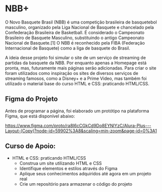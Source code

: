 # NBB+

O Novo Basquete Brasil (NBB) é uma competição brasileira de basquetebol masculino, organizado pela Liga Nacional de Basquete e chancelado pela Confederação Brasileira de Basketball. É considerado o Campeonato Brasileiro de Basquete Masculino, substituindo o antigo Campeonato Nacional de Basquete.[1] O NBB é reconhecido pela FIBA (Federação Internacional de Basquete) como a liga de basquete do Brasil.

A ideia desse projeto foi simular o site de um serviço de streaming de partidas da basquete da NBB. Por enquanto apenas a Homepage está pronta, mas, futuramente mais páginas serão adicionadas. Para criar o site foram utilizados como inspiração os sites de diversos serviços de streaming famosos, como a Disney+ e a Prime Video, mas também foi utilizado o material base do curso HTML e CSS: praticando HTML/CSS.

## Figma do Projeto
Antes de programar a página, foi elaborado um protótipo na plataforma Figma, que está disponível abaixo:

https://www.figma.com/proto/ra8I6cCGkCd9Do8EYNlYzC/Alura-Plus---Layout-(Copy)?node-id=59902%3A8&scaling=min-zoom&page-id=0%3A1

## Curso de Apoio:
- HTML e CSS: praticando HTML/CSS
  - Construa um site utilizando HTML e CSS
  - Identifique elementos e estilos através do Figma
  - Aplique seus conhecimentos adquiridos até agora em um projeto real
  - Crie um repositório para armazenar o código do projeto
